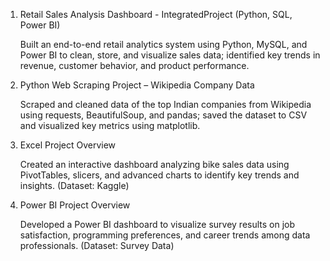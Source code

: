1. Retail Sales Analysis Dashboard - IntegratedProject (Python, SQL, Power BI)
   
   Built an end-to-end retail analytics system using Python, MySQL, and Power BI to clean, store, and visualize sales data; identified key trends in revenue, customer behavior, and product performance.

   
3. Python Web Scraping Project – Wikipedia Company Data

   Scraped and cleaned data of the top Indian companies from Wikipedia using requests, BeautifulSoup, and pandas; saved the dataset to CSV and visualized key metrics using matplotlib.

   
4. Excel Project Overview
   
   Created an interactive dashboard analyzing bike sales data using PivotTables, slicers, and advanced charts to identify key trends and insights. (Dataset: Kaggle)

   
5. Power BI Project Overview

   Developed a Power BI dashboard to visualize survey results on job satisfaction, programming preferences, and career trends among data professionals. (Dataset: Survey Data)
   




    
    
    
    
